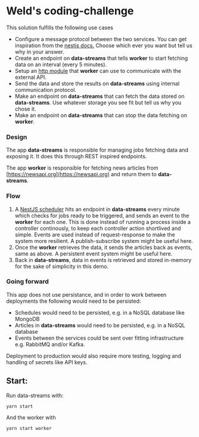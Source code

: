 # Weld's coding-challenge

This solution fulfills the following use cases

- Configure a message protocol between the two services. You can get inspiration from the [nestjs docs.](https://docs.nestjs.com/microservices/basics) Choose which ever you want but tell us why in your answer.
- Create an endpoint on **data-streams** that tells **worker** to start fetching data on an interval (every 5 minutes).
- Setup an [http module](https://docs.nestjs.com/techniques/http-module) that **worker** can use to communicate with the external API.
- Send the data and store the results on **data-streams** using internal communication protocol.
- Make an endpoint on **data-streams** that can fetch the data stored on **data-streams**. Use whatever storage you see fit but tell us why you chose it.
- Make an endpoint on **data-streams** that can stop the data fetching on **worker**.

### Design

The app **data-streams** is responsible for managing jobs fetching data and exposing it. It does this through REST inspired endpoints.

The app **worker** is responsible for fetching news articles from [https://newsapi.org](https://newsapi.org) and return them to **data-streams**.


### Flow

1. A [NestJS scheduler](https://docs.nestjs.com/techniques/task-scheduling) hits an endpoint in **data-streams** every minute which checks for jobs ready to be triggered, and sends an event to the **worker** for each one. This is done instead of running a process inside a controller continously, to keep each controller action shortlived and simple. Events are used instead of request-response to make the system more resilient. A publish-subscribe system might be useful here.
2. Once the **worker** retrieves the data, it sends the articles back as events, same as above. A persistent event system might be useful here.
3. Back in **data-streams**, data in events is retrieved and stored in-memory for the sake of simplicity in this demo. 


### Going forward

This app does not use persistance, and in order to work between deployments the following would need to be persisted:

* Schedules would need to be persisted, e.g. in a NoSQL database like MongoDB
* Articles in **data-streams** would need to be persisted, e.g. in a NoSQL database
* Events between the services could be sent over fitting infrastructure e.g. RabbitMQ and/or Kafka.

Deployment to production would also require more testing, logging and handling of secrets like API keys.


## Start:

Run data-streams with:
```
yarn start
```

And the worker with
```
yarn start worker
```
